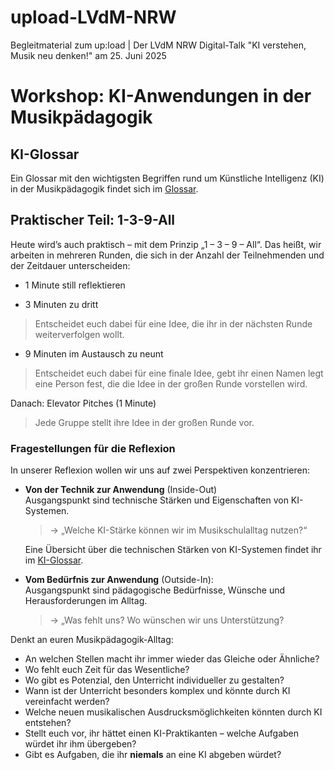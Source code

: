 # upload-LVdM-NRW
Begleitmaterial zum up:load | Der LVdM NRW Digital-Talk "KI verstehen, Musik neu denken!" am 25. Juni 2025

# Workshop: KI-Anwendungen in der Musikpädagogik

## KI-Glossar
Ein Glossar mit den wichtigsten Begriffen rund um Künstliche Intelligenz (KI) in der Musikpädagogik findet sich im [Glossar](glossar.md).


## Praktischer Teil: 1-3-9-All

Heute wird’s auch praktisch – mit dem Prinzip „1 – 3 – 9 – All“. Das heißt, wir arbeiten in mehreren Runden, die sich in der Anzahl der Teilnehmenden und der Zeitdauer unterscheiden:

- 1 Minute still reflektieren

- 3 Minuten zu dritt 
> Entscheidet euch dabei für eine Idee, die ihr in der nächsten Runde weiterverfolgen wollt.

- 9 Minuten im Austausch zu neunt
> Entscheidet euch dabei für eine finale Idee, gebt ihr einen Namen legt eine Person fest, die die Idee in der großen Runde vorstellen wird.

Danach: Elevator Pitches (1 Minute) 
> Jede Gruppe stellt ihre Idee in der großen Runde vor.

### Fragestellungen für die Reflexion
In unserer Reflexion wollen wir uns auf zwei Perspektiven konzentrieren:

- **Von der Technik zur Anwendung** (Inside-Out)  
  Ausgangspunkt sind technische Stärken und Eigenschaften von KI-Systemen.  
  >→ „Welche KI-Stärke können wir im Musikschulalltag nutzen?“
  
  Eine Übersicht über die technischen Stärken von KI-Systemen findet ihr im [KI-Glossar](glossar.md).

- **Vom Bedürfnis zur Anwendung** (Outside-In):  
  Ausgangspunkt sind pädagogische Bedürfnisse, Wünsche und Herausforderungen im Alltag.  
  >→ „Was fehlt uns? Wo wünschen wir uns Unterstützung?
  
Denkt an euren Musikpädagogik-Alltag:  
- An welchen Stellen macht ihr immer wieder das Gleiche oder Ähnliche?  
- Wo fehlt euch Zeit für das Wesentliche?  
- Wo gibt es Potenzial, den Unterricht individueller zu gestalten?
- Wann ist der Unterricht besonders komplex und könnte durch KI vereinfacht werden?
- Welche neuen musikalischen Ausdrucksmöglichkeiten könnten durch KI entstehen?
- Stellt euch vor, ihr hättet einen KI-Praktikanten – welche Aufgaben würdet ihr ihm übergeben?  
- Gibt es Aufgaben, die ihr **niemals** an eine KI abgeben würdet?
